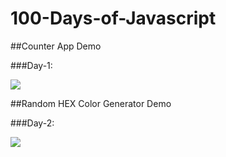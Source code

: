 # 100-Days-of-Javascript

##Counter App Demo

###Day-1:

![](https://i.ibb.co/kMn3yNB/download.png)

##Random HEX Color Generator Demo

###Day-2:

![](https://i.ibb.co/s2YRtTp/Screenshot-19.png)
